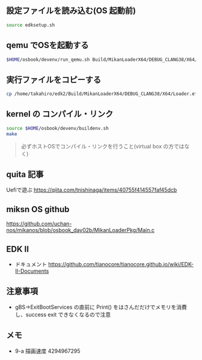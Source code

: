 ## 設定ファイルを読み込む(OS 起動前)
```bash
source edksetup.sh
```

## qemu でOSを起動する
```bash
$HOME/osbook/devenv/run_qemu.sh Build/MikanLoaderX64/DEBUG_CLANG38/X64/Loader.efi $HOME/workspace/mikanos/kernel/kernel.elf
```


## 実行ファイルをコピーする
```bash
cp /home/takahiro/edk2/Build/MikanLoaderX64/DEBUG_CLANG38/X64/Loader.efi $HOME/workspace/bin/Loader.efi
```

## kernel の コンパイル・リンク

```bash
source $HOME/osbook/devenv/buildenv.sh
make
```

> 必ずホストOSでコンパイル・リンクを行うこと(virtual box の方ではなく)

## quita 記事

Uefiで遊ぶ  https://qiita.com/tnishinaga/items/40755f414557faf45dcb


## miksn OS github
https://github.com/uchan-nos/mikanos/blob/osbook_day02b/MikanLoaderPkg/Main.c

## EDK II
- ドキュメント  https://github.com/tianocore/tianocore.github.io/wiki/EDK-II-Documents


## 注意事項
- gBS->ExitBootServices の直前に Print() をはさんだだけでメモリを消費し、success exit できなくなるので注意


## メモ
- 9-a 描画速度 4294967295
